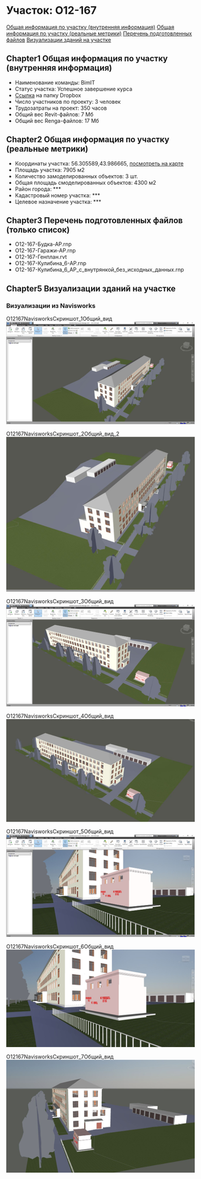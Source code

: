# Участок: O12-167

[Общая информация по участку (внутренняя информация)](#Chapter1)
[Общая информация по участку (реальные метрики)](#Chapter2)
[Перечень подготовленных файлов](#Chapter3)
[Визуализации зданий на участке](#Chapter5)

## <a id="test">Chapter1</a> Общая информация по участку (внутренняя информация)
+ Наименование команды: BimIT
+ Статус участка: Успешное завершение курса
+ [Ссылка](https://www.dropbox.com/sh/wvvgv1nw1iqred9/AABd9gzIJW4GMueRxT21oxCBa/O12_167?dl=0) на папку Dropbox
+ Число участников по проекту: 3 человек
+ Трудозатраты на проект: 350 часов
+ Общий вес Revit-файлов: 7 Мб
+ Общий вес Renga-файлов: 17 Мб
## <a id="test">Chapter2</a> Общая информация по участку (реальные метрики)
+ Координаты участка: 56.305589,43.986665, [посмотреть на карте](yandex.ru/maps/47/nizhny-novgorod/?ll=56.305589%2C43.986665&z=19)
+ Площадь участка: 7905 м2
+ Количество замоделированных объектов: 3 шт.
+ Общая площадь смоделированных объектов: 4300 м2
+ Район города: *** 
+ Кадастровый номер участка: *** 
+ Целевое назначение участка: *** 
## <a id="test">Chapter3</a> Перечень подготовленных файлов (только список)
+ O12-167-Будка-АР.rnp
+ O12-167-Гаражи-АР.rnp
+ O12-167-Генплан.rvt
+ O12-167-Кулибина_6-АР.rnp
+ O12-167-Кулибина_6_АР_с_внутрянкой_без_исходных_данных.rnp
## <a id="test">Chapter5</a> Визуализации зданий на участке
### Визуализации из Navisworks
O12167NavisworksСкриншот_1Общий_вид
![O12-167-Navisworks-Скриншот_1-Общий_вид](/Images/O12_167/O12-167-Navisworks-Скриншот_1-Общий_вид_Compressed.jpg)

O12167NavisworksСкриншот_2Общий_вид_2
![O12-167-Navisworks-Скриншот_2-Общий_вид_2](/Images/O12_167/O12-167-Navisworks-Скриншот_2-Общий_вид_2_Compressed.jpg)

O12167NavisworksСкриншот_3Общий_вид
![O12-167-Navisworks-Скриншот_3-Общий_вид](/Images/O12_167/O12-167-Navisworks-Скриншот_3-Общий_вид_Compressed.jpg)

O12167NavisworksСкриншот_4Общий_вид
![O12-167-Navisworks-Скриншот_4-Общий_вид](/Images/O12_167/O12-167-Navisworks-Скриншот_4-Общий_вид_Compressed.jpg)

O12167NavisworksСкриншот_5Общий_вид
![O12-167-Navisworks-Скриншот_5-Общий_вид](/Images/O12_167/O12-167-Navisworks-Скриншот_5-Общий_вид_Compressed.jpg)

O12167NavisworksСкриншот_6Общий_вид
![O12-167-Navisworks-Скриншот_6-Общий_вид](/Images/O12_167/O12-167-Navisworks-Скриншот_6-Общий_вид_Compressed.jpg)

O12167NavisworksСкриншот_7Общий_вид
![O12-167-Navisworks-Скриншот_7-Общий_вид](/Images/O12_167/O12-167-Navisworks-Скриншот_7-Общий_вид_Compressed.jpg)


